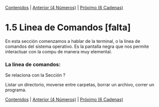 [Contenidos](../Contenidos.md) \| [Anterior (4 Números)](04_Numeros.md) \| [Próximo (6 Cadenas)](06_Strings.md)

# 1.5 Linea de Comandos [falta]

En esta sección comenzamos a hablar de la terminal, o la linea de comandos del sistema operativo. Es la pantalla negra que nos permite interactuar con la compu de manera muy elemental.

### La linea de comandos:

Se relaciona con la Sección ?

Listar un directorio, moverse entre carpetas, borrar un archivo, correr un programa.



[Contenidos](../Contenidos.md) \| [Anterior (4 Números)](04_Numeros.md) \| [Próximo (6 Cadenas)](06_Strings.md)

